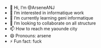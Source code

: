 - 👋 Hi, I’m @ArseneANJ
- 👀 I’m interested in informatique work
- 🌱 I’m currently learning geni informatique
- 💞️ I’m looking to collaborate on all structure
- 📫 How to reach me yaounde city
- 😄 Pronouns: arsene
- ⚡ Fun fact: fuck

<!---
ArseneANJ/ArseneANJ is a ✨ special ✨ repository because its `README.md` (this file) appears on your GitHub profile.
You can click the Preview link to take a look at your changes.
--->

